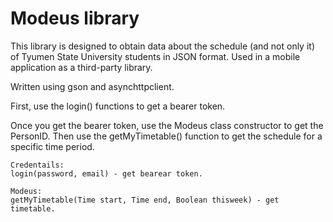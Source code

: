 # Modeus library
This library is designed to obtain data about the schedule (and not only it) of Tyumen State University students in JSON format. Used in a mobile application as a third-party library.

Written using gson and asynchttpclient.

First, use the login() functions to get a bearer token.

Once you get the bearer token, use the Modeus class constructor to get the PersonID. Then use the getMyTimetable() function to get the schedule for a specific time period.

```
Credentails:
login(password, email) - get bearear token.

Modeus:
getMyTimetable(Time start, Time end, Boolean thisweek) - get timetable.
```
